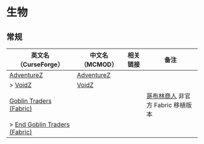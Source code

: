 # 生物

## 常规

| 英文名（CurseForge）                                                                                    | 中文名（MCMOD）                                    | 相关链接 | 备注                                                                      |
| ------------------------------------------------------------------------------------------------------- | -------------------------------------------------- | -------- | ------------------------------------------------------------------------- |
| [AdventureZ](https://www.curseforge.com/minecraft/mc-mods/adventurez)                                   | [AdventureZ](https://www.mcmod.cn/class/5052.html) |          |                                                                           |
| > [VoidZ](https://www.curseforge.com/minecraft/mc-mods/voidz)                                           | [VoidZ](https://www.mcmod.cn/class/5059.html)      |          |                                                                           |
| [Goblin Traders (Fabric)](https://www.curseforge.com/minecraft/mc-mods/goblin-traders-fabric)           |                                                    |          | [哥布林商人](https://www.mcmod.cn/class/2353.html) 非官方 Fabric 移植版本 |
| > [End Goblin Traders (Fabric)](https://www.curseforge.com/minecraft/mc-mods/end-goblin-traders-fabric) |                                                    |          |                                                                           |
